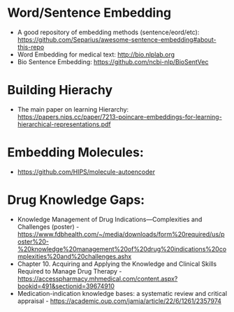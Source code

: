 # Word/Sentence Embedding
* A good repository of embedding methods (sentence/eord/etc): https://github.com/Separius/awesome-sentence-embedding#about-this-repo
* Word Embedding for medical text: http://bio.nlplab.org
* Bio Sentence Embedding: https://github.com/ncbi-nlp/BioSentVec


# Building Hierachy
* The main paper on learning Hierarchy: https://papers.nips.cc/paper/7213-poincare-embeddings-for-learning-hierarchical-representations.pdf

# Embedding Molecules:
* https://github.com/HIPS/molecule-autoencoder

# Drug Knowledge Gaps:
* Knowledge Management of Drug Indications—Complexities and Challenges (poster) - https://www.fdbhealth.com/~/media/downloads/form%20required/us/poster%20-%20knowledge%20management%20of%20drug%20indications%20complexities%20and%20challenges.ashx
* Chapter 10. Acquiring and Applying the Knowledge and Clinical Skills Required to Manage Drug Therapy - https://accesspharmacy.mhmedical.com/content.aspx?bookid=491&sectionid=39674910
* Medication-indication knowledge bases: a systematic review and critical appraisal - https://academic.oup.com/jamia/article/22/6/1261/2357974

